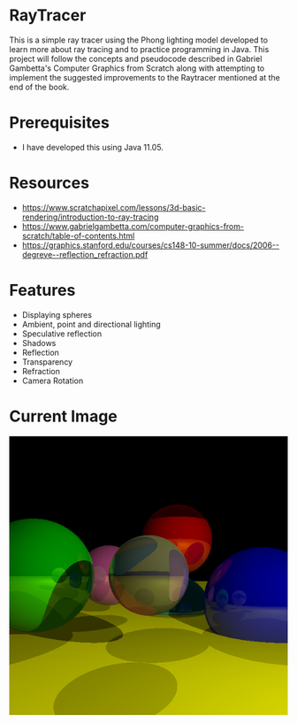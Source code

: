 # RayTracer
This is a simple ray tracer using the Phong lighting model developed to learn more about ray tracing and to practice programming in Java. This project will follow the concepts and pseudocode described in Gabriel Gambetta's Computer Graphics from Scratch along with attempting to implement the suggested improvements to the Raytracer mentioned at the end of the book.

# Prerequisites
- I have developed this using Java 11.05.

# Resources
- https://www.scratchapixel.com/lessons/3d-basic-rendering/introduction-to-ray-tracing
- https://www.gabrielgambetta.com/computer-graphics-from-scratch/table-of-contents.html
- https://graphics.stanford.edu/courses/cs148-10-summer/docs/2006--degreve--reflection_refraction.pdf

# Features
- Displaying spheres
- Ambient, point and directional lighting
- Speculative reflection
- Shadows
- Reflection
- Transparency
- Refraction
- Camera Rotation

# Current Image

![image.png](https://github.com/SuspiciousWaveforms/RayTracer/blob/master/image.png)
